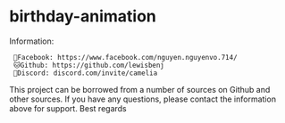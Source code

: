 # birthday-animation

Information:

     📱Facebook: https://www.facebook.com/nguyen.nguyenvo.714/  
     🐱Github: https://github.com/lewisbenj			        
     🤖Discord: discord.com/invite/camelia			            


This project can be borrowed from a number of sources on Github and other sources. 
If you have any questions, please contact the information above for support. 
Best regards
